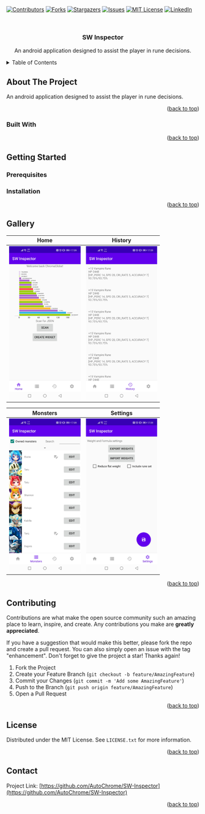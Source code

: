 <div id="top"></div>

<!-- PROJECT SHIELDS -->
<!--
*** I'm using markdown "reference style" links for readability.
*** Reference links are enclosed in brackets [ ] instead of parentheses ( ).
*** See the bottom of this document for the declaration of the reference variables
*** for contributors-url, forks-url, etc. This is an optional, concise syntax you may use.
*** https://www.markdownguide.org/basic-syntax/#reference-style-links
-->
[![Contributors][contributors-shield]][contributors-url]
[![Forks][forks-shield]][forks-url]
[![Stargazers][stars-shield]][stars-url]
[![Issues][issues-shield]][issues-url]
[![MIT License][license-shield]][license-url]
[![LinkedIn][linkedin-shield]][linkedin-url]



<!-- PROJECT LOGO -->
<br />
<div align="center">

<h3 align="center">SW Inspector</h3>
  <p align="center">
    An android application designed to assist the player in rune decisions.
  </p>
</div>



<!-- TABLE OF CONTENTS -->
<details>
  <summary>Table of Contents</summary>
  <ol>
    <li>
      <a href="#about-the-project">About The Project</a>
      <ul>
        <li><a href="#built-with">Built With</a></li>
      </ul>
    </li>
    <li>
      <a href="#getting-started">Getting Started</a>
      <ul>
        <li><a href="#prerequisites">Prerequisites</a></li>
        <li><a href="#installation">Installation</a></li>
      </ul>
    </li>
    <li><a href="#usage">Usage</a></li>
    <li><a href="#contributing">Contributing</a></li>
    <li><a href="#license">License</a></li>
    <li><a href="#contact">Contact</a></li>
  </ol>
</details>



<!-- ABOUT THE PROJECT -->
## About The Project

An android application designed to assist the player in rune decisions.

<p align="right">(<a href="#top">back to top</a>)</p>



### Built With

<p align="right">(<a href="#top">back to top</a>)</p>



<!-- GETTING STARTED -->
## Getting Started

### Prerequisites

### Installation

<p align="right">(<a href="#top">back to top</a>)</p>



<!-- USAGE EXAMPLES -->
## Gallery
| Home | History |
| :----: | :-------: |
| <img src="assets/home.jpg" alt="Home screenshot" height="400"> | <img src="assets/history.jpg" alt="History screenshot" height="400"> |

| Monsters | Settings |
| :--------: | :--------: |
| <img src="assets/monsters.jpg" alt="Monsters screenshot" height="400"> | <img src="assets/settings.jpg" alt="Settings screenshot" height="400"> |


<p align="right">(<a href="#top">back to top</a>)</p>



<!-- CONTRIBUTING -->
## Contributing

Contributions are what make the open source community such an amazing place to learn, inspire, and create. Any contributions you make are **greatly appreciated**.

If you have a suggestion that would make this better, please fork the repo and create a pull request. You can also simply open an issue with the tag "enhancement".
Don't forget to give the project a star! Thanks again!

1. Fork the Project
2. Create your Feature Branch (`git checkout -b feature/AmazingFeature`)
3. Commit your Changes (`git commit -m 'Add some AmazingFeature'`)
4. Push to the Branch (`git push origin feature/AmazingFeature`)
5. Open a Pull Request

<p align="right">(<a href="#top">back to top</a>)</p>



<!-- LICENSE -->
## License

Distributed under the MIT License. See `LICENSE.txt` for more information.

<p align="right">(<a href="#top">back to top</a>)</p>



<!-- CONTACT -->
## Contact

Project Link: [https://github.com/AutoChrome/SW-Inspector](https://github.com/AutoChrome/SW-Inspector)

<p align="right">(<a href="#top">back to top</a>)</p>

<!-- MARKDOWN LINKS & IMAGES -->
<!-- https://www.markdownguide.org/basic-syntax/#reference-style-links -->
[contributors-shield]: https://img.shields.io/github/contributors/AutoChrome/SW-Inspector.svg?style=for-the-badge
[contributors-url]: https://github.com/AutoChrome/SW-Inspector/graphs/contributors
[forks-shield]: https://img.shields.io/github/forks/AutoChrome/SW-Inspector.svg?style=for-the-badge
[forks-url]: https://github.com/AutoChrome/SW-Inspector/network/members
[stars-shield]: https://img.shields.io/github/stars/AutoChrome/SW-Inspector.svg?style=for-the-badge
[stars-url]: https://github.com/AutoChrome/SW-Inspector/stargazers
[issues-shield]: https://img.shields.io/github/issues/AutoChrome/SW-Inspector.svg?style=for-the-badge
[issues-url]: https://github.com/AutoChrome/SW-Inspector/issues
[license-shield]: https://img.shields.io/github/license/AutoChrome/SW-Inspector.svg?style=for-the-badge
[license-url]: https://github.com/AutoChrome/SW-Inspector/blob/master/LICENSE.txt
[linkedin-shield]: https://img.shields.io/badge/-LinkedIn-black.svg?style=for-the-badge&logo=linkedin&colorB=555
[linkedin-url]: https://linkedin.com/in/linkedin_username
[home-screenshot]: assets/home.jpg
